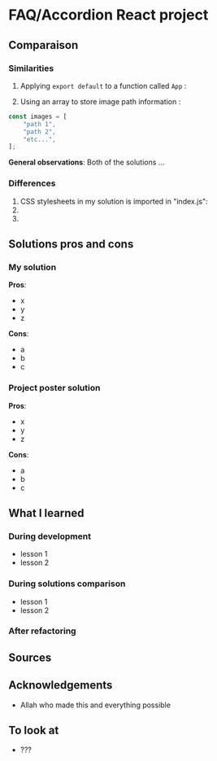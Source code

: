 # FAQ/Accordion React project

## Comparaison

### Similarities

1. Applying `export default` to a function called `App` :

2. Using an array to store image path information :
```javascript
const images = [
    "path 1",
    "path 2",
    "etc...",
];
```

**General observations**:
Both of the solutions ...

### Differences

1. CSS stylesheets in my solution is imported in "index.js":
2. 
3. 


## Solutions pros and cons

### My solution
**Pros**:
- x
- y
- z

**Cons**:
- a
- b
- c

### Project poster solution
**Pros**:
- x
- y
- z

**Cons**:
- a
- b
- c


## What I learned

### During development

- lesson 1
- lesson 2

### During solutions comparison

- lesson 1
- lesson 2

### After refactoring

## Sources



## Acknowledgements

- Allah who made this and everything possible

## To look at

- ???
